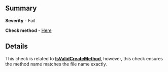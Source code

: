 ## Summary

**Severity** - Fail

**Check method** - [Here](https://github.com/BHoM/Test_Toolkit/blob/master/CodeComplianceTest_Engine/Query/Checks/IsValidCreateMethodName.cs)

## Details

This check is related to [**IsValidCreateMethod**](IsValidCreateMethod), however, this check ensures the method name matches the file name exactly.
